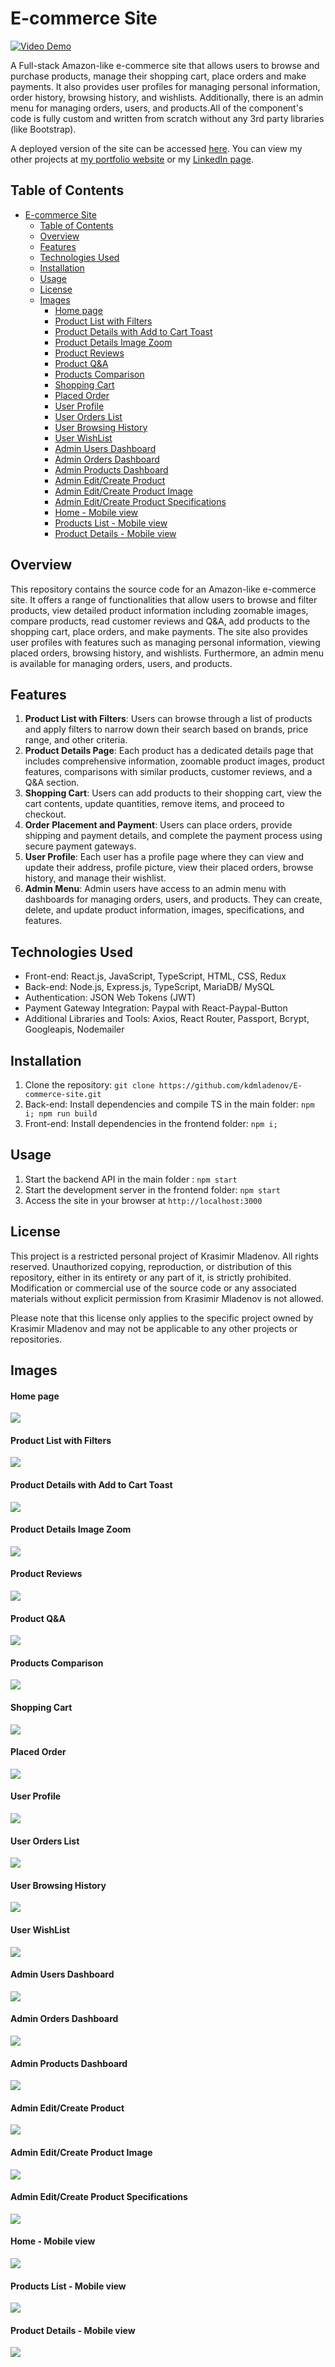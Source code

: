 

# E-commerce Site

[![Video Demo](/assets/images/video_thumb.png)](https://youtu.be/fZxsa6Qgkcc)

A Full-stack Amazon-like e-commerce site that allows users to browse and purchase products, manage their shopping cart, place orders and make payments. It also provides user profiles for managing personal information, order history, browsing history, and wishlists. Additionally, there is an admin menu for managing orders, users, and products.All of the component's code is fully custom and written from scratch without any 3rd party libraries (like Bootstrap).

A deployed version of the site can be accessed [here](https://e-commerce-app-23ecd.web.app/).
You can view my other projects at [my portfolio website](https://portfolio-site-61599.web.app/) or my [LinkedIn page](https://www.linkedin.com/in/kmladenov/).

## Table of Contents

- [E-commerce Site](#e-commerce-site)
  - [Table of Contents](#table-of-contents)
  - [Overview](#overview)
  - [Features](#features)
  - [Technologies Used](#technologies-used)
  - [Installation](#installation)
  - [Usage](#usage)
  - [License](#license)
  - [Images](#images)
      - [Home page](#home-page)
      - [Product List with Filters](#product-list-with-filters)
      - [Product Details with Add to Cart Toast](#product-details-with-add-to-cart-toast)
      - [Product Details Image Zoom](#product-details-image-zoom)
      - [Product Reviews](#product-reviews)
      - [Product Q\&A](#product-qa)
      - [Products Comparison](#products-comparison)
      - [Shopping Cart](#shopping-cart)
      - [Placed Order](#placed-order)
      - [User Profile](#user-profile)
      - [User Orders List](#user-orders-list)
      - [User Browsing History](#user-browsing-history)
      - [User WishList](#user-wishlist)
      - [Admin Users Dashboard](#admin-users-dashboard)
      - [Admin Orders Dashboard](#admin-orders-dashboard)
      - [Admin Products Dashboard](#admin-products-dashboard)
      - [Admin Edit/Create Product](#admin-editcreate-product)
      - [Admin Edit/Create Product Image](#admin-editcreate-product-image)
      - [Admin Edit/Create Product Specifications](#admin-editcreate-product-specifications)
      - [Home - Mobile view](#home---mobile-view)
      - [Products List - Mobile view](#products-list---mobile-view)
      - [Product Details - Mobile view](#product-details---mobile-view)

## Overview

This repository contains the source code for an Amazon-like e-commerce site. It offers a range of functionalities that allow users to browse and filter products, view detailed product information including zoomable images, compare products, read customer reviews and Q&A, add products to the shopping cart, place orders, and make payments. The site also provides user profiles with features such as managing personal information, viewing placed orders, browsing history, and wishlists. Furthermore, an admin menu is available for managing orders, users, and products.

## Features

1. **Product List with Filters**: Users can browse through a list of products and apply filters to narrow down their search based on brands, price range, and other criteria.
2. **Product Details Page**: Each product has a dedicated details page that includes comprehensive information, zoomable product images, product features, comparisons with similar products, customer reviews, and a Q&A section.
3. **Shopping Cart**: Users can add products to their shopping cart, view the cart contents, update quantities, remove items, and proceed to checkout.
4. **Order Placement and Payment**: Users can place orders, provide shipping and payment details, and complete the payment process using secure payment gateways.
5. **User Profile**: Each user has a profile page where they can view and update their address, profile picture, view their placed orders, browse history, and manage their wishlist.
6. **Admin Menu**: Admin users have access to an admin menu with dashboards for managing orders, users, and products. They can create, delete, and update product information, images, specifications, and features.

## Technologies Used
- Front-end: React.js, JavaScript, TypeScript, HTML, CSS, Redux
- Back-end: Node.js, Express.js, TypeScript, MariaDB/ MySQL
- Authentication: JSON Web Tokens (JWT)
- Payment Gateway Integration: Paypal with React-Paypal-Button
- Additional Libraries and Tools: Axios, React Router, Passport, Bcrypt, Googleapis, Nodemailer

## Installation

1. Clone the repository: `git clone https://github.com/kdmladenov/E-commerce-site.git`
2. Back-end: Install dependencies and compile TS in the main folder: `npm i; npm run build`
3. Front-end: Install dependencies in the frontend folder: `npm i;`

## Usage

1. Start the backend API in the main folder : `npm start`
1. Start the development server in the frontend folder: `npm start`
1. Access the site in your browser at `http://localhost:3000`

## License

This project is a restricted personal project of Krasimir Mladenov. All rights reserved. Unauthorized copying, reproduction, or distribution of this repository, either in its entirety or any part of it, is strictly prohibited. Modification or commercial use of the source code or any associated materials without explicit permission from Krasimir Mladenov is not allowed.

Please note that this license only applies to the specific project owned by Krasimir Mladenov and may not be applicable to any other projects or repositories.







## Images

#### Home page
![](/assets/images/1.png)


#### Product List with Filters
![](/assets/images/2.png)


#### Product Details with Add to Cart Toast
![](/assets/images/3.png)


#### Product Details Image Zoom
![](/assets/images/4.png)

#### Product Reviews
![](/assets/images/5.png)

#### Product Q&A
![](/assets/images/6.png)

#### Products Comparison
![](/assets/images/7.png)

#### Shopping Cart
![](/assets/images/8.png)

#### Placed Order
![](/assets/images/9.png)

#### User Profile
![](/assets/images/10.png)

#### User Orders List
![](/assets/images/11.png)

#### User Browsing History
![](/assets/images/12.png)

#### User WishList
![](/assets/images/13.png)

#### Admin Users Dashboard
![](/assets/images/14.png)

#### Admin Orders Dashboard
![](/assets/images/15.png)

#### Admin Products Dashboard
![](/assets/images/16.png)

#### Admin Edit/Create Product
![](/assets/images/17.png)

#### Admin Edit/Create Product Image
![](/assets/images/18.png)

#### Admin Edit/Create Product Specifications
![](/assets/images/19.png)

#### Home - Mobile view
![](/assets/images/21.png)

#### Products List - Mobile view
![](/assets/images/22.png)


#### Product Details - Mobile view
![](/assets/images/23.png)











